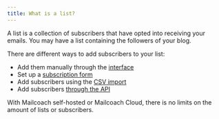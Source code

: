 ```yaml
---
title: What is a list?
---
```


A list is a collection of subscribers that have opted into receiving your emails. You may have a list containing the followers of your blog.

There are different ways to add subscribers to your list:

- Add them manually through the [interface](/docs/self-hosted/v7/using-mailcoach/email-lists/adding-subscribers#content-manually)
- Set up a [subscription form](/docs/self-hosted/v7/using-mailcoach/email-lists/adding-subscribers#content-forms)
- Add subscribers using the [CSV import](/docs/self-hosted/v7/using-mailcoach/email-lists/adding-subscribers#content-importing)
- Add subscribers [through the API](/docs/self-hosted/v7/using-mailcoach/using-the-api/subscribers)

With Mailcoach self-hosted or Mailcoach Cloud, there is no limits on the amount of lists or subscribers.
